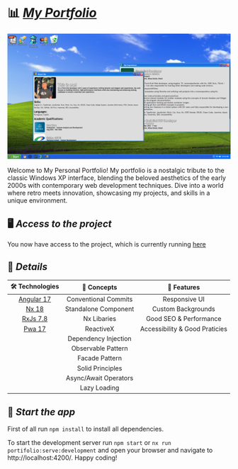 # 📊 _<a href="https://new-trello-by-pedro.vercel.app/home" target="_blank">My Portfolio</a>_

<img src="/src/assets/images/windows-background.png" title="hover text">

Welcome to My Personal Portfolio! My portfolio is a nostalgic tribute to the classic Windows XP interface, blending the beloved aesthetics of the early 2000s with contemporary web development techniques. Dive into a world where retro meets innovation, showcasing my projects, and skills in a unique environment.

## 🖥️ _Access to the project_

You now have access to the project, which is currently running [here](https://pedro-ping-portfolio.vercel.app)

## 📌 _Details_

<div align="center">

|          🛠️ Technologies                                          |         🧠 Concepts                  |         🌟 Features                    | 
| :----------------------------------------------------------------: | :----------------------------------:  |  :------------------------------------: | 
|  [Angular 17](https://angular.dev/)                                |    Conventional Commits               |   Responsive UI                    |
|  [Nx 18](https://nx.dev/)                                          |    Standalone Component               |   Custom Backgrounds               |
|  [RxJs 7.8](https://rxjs.dev/)                                     |    Nx Libaries                        |   Good SEO & Performance           |                        
|  [Pwa 17](https://angular.io/guide/service-worker-getting-started) |    ReactiveX                          |   Accessibility & Good Praticies   |
|                                                                    |    Dependency Injection               |         
|                                                                    |    Observable Pattern                 |                   
|                                                                    |    Facade Pattern                     |                   
|                                                                    |    Solid Principles                   |   
|                                                                    |    Async/Await Operators
|                                                                    |    Lazy Loading
</div>


## 🚀 _Start the app_

First of all run `npm install` to install all dependencies.

To start the development server run `npm start` or `nx run portifolio:serve:development` and open your browser and navigate to http://localhost:4200/. Happy coding!
